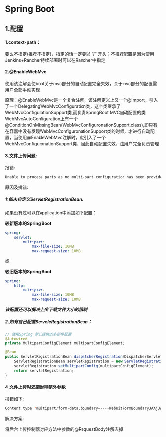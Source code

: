 # Spring Boot

## 1.配置

#### 1.context-path：

要么不指定(推荐不指定)，指定的话一定要以 “/” 开头；不推荐配置是因为使用Jenkins+Rancher持续部署时可以在Rancher中指定

#### 2.@EnableWebMvc

使用该注解会使boot关于mvc部分的自动配置完全失效，关于mvc部分的配置需用户全部手动实现

原理：@EnableWebMvc是一个复合注解，该注解定义上又一个@Import，引入了一个DelegatingWebMvcConfiguration类，这个类继承了WebMvcConfigurationSupport类,而负责SpringBoot MVC自动配置的类WebMvcAutoConfiguration上有一个@ConditionOnMissingBean(WebMvcConfiguronationSupport.class),即只有在容器中没有发现WebMvcConfiguronationSupport类的时候，才进行自动配置，当使用@EnableWebMvc注解时，就引入了一个WebMvcConfiguronationSupport类，因此自动配置失效，由用户完全负责管理

#### 3.文件上传问题:

报错:

```java
Unable to process parts as no multi-part configuration has been provided
```

原因及排错:

##### 1:如未自定义ServletRegistrationBean:

如果没有过可以在application中添加如下配置：

**较新版本的Spring Boot**

```yaml
spring:
	servlet:
		multipart:
			max-file-size: 10MB
			max-request-size: 10MB
```

或

**较旧版本的Spring Boot**

```yaml
spring:
	http:
		multipart:
			max-file-size: 10MB
			max-request-size: 10MB
```

***该配置还可以解决上传下载文件大小的限制***

##### 2.如有自己配置ServeleRegistrationBean：

```java
// 使用Spring 默认提供的多部件配置
@Autowired
private MultipartConfigElement multipartConfigElement;

@Bean
public ServletRegistrationBean dispatcherRegistration(DispatcherServlet dispatcherServlet) {
	ServletRegistrationBean servletRegistration = new ServletRegistrationBean(dispatcherServlet);
	servletRegistration.setMultipartConfig(multipartConfigElement);
	return servletRegistration;
}
```

#### 4.文件上传时还要附带额外参数

报错如下:

```java
Content type 'multipart/form-data;boundary=----WebKitFormBoundaryJAAjJA4hgL1Jvgan;charset=UTF-8' not supported
```

解决方案:

将后台上传控制器对应方法中参数的@RequestBody注解去掉